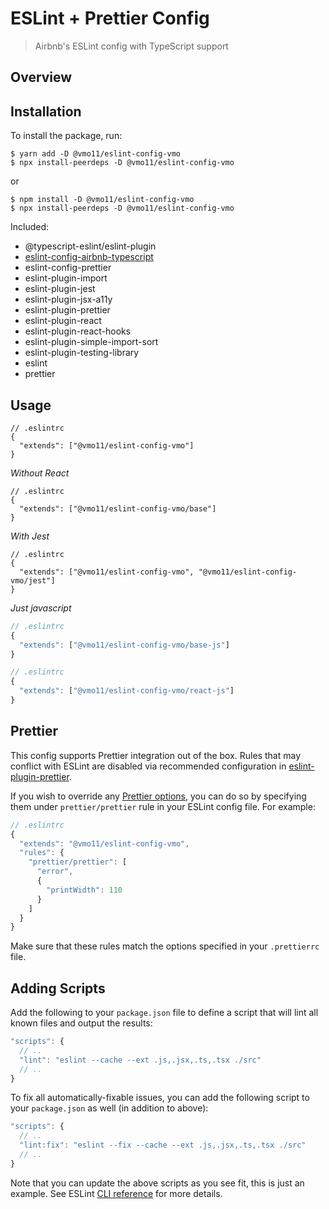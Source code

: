 # ESLint + Prettier Config

> Airbnb's ESLint config with TypeScript support

## Overview

## Installation

To install the package, run:

```shell
$ yarn add -D @vmo11/eslint-config-vmo
$ npx install-peerdeps -D @vmo11/eslint-config-vmo
```

or

```shell
$ npm install -D @vmo11/eslint-config-vmo
$ npx install-peerdeps -D @vmo11/eslint-config-vmo
```

Included:

- @typescript-eslint/eslint-plugin
- [eslint-config-airbnb-typescript](https://github.com/iamturns/eslint-config-airbnb-typescript)
- eslint-config-prettier
- eslint-plugin-import
- eslint-plugin-jest
- eslint-plugin-jsx-a11y
- eslint-plugin-prettier
- eslint-plugin-react
- eslint-plugin-react-hooks
- eslint-plugin-simple-import-sort
- eslint-plugin-testing-library
- eslint
- prettier

## Usage

```tsx
// .eslintrc
{
  "extends": ["@vmo11/eslint-config-vmo"]
}
```

_Without React_

```tsx
// .eslintrc
{
  "extends": ["@vmo11/eslint-config-vmo/base"]
}
```

_With Jest_

```tsx
// .eslintrc
{
  "extends": ["@vmo11/eslint-config-vmo", "@vmo11/eslint-config-vmo/jest"]
}
```

_Just javascript_

```jsx
// .eslintrc
{
  "extends": ["@vmo11/eslint-config-vmo/base-js"]
}
```

```jsx
// .eslintrc
{
  "extends": ["@vmo11/eslint-config-vmo/react-js"]
}
```

## Prettier

This config supports Prettier integration out of the box. Rules that may conflict with ESLint are disabled via recommended configuration in [eslint-plugin-prettier](https://github.com/prettier/eslint-plugin-prettier).

If you wish to override any [Prettier options](https://prettier.io/docs/en/options.html), you can do so by specifying them under `prettier/prettier` rule in your ESLint config file. For example:

```jsx
// .eslintrc
{
  "extends": "@vmo11/eslint-config-vmo",
  "rules": {
    "prettier/prettier": [
      "error",
      {
        "printWidth": 110
      }
    ]
  }
}
```

Make sure that these rules match the options specified in your `.prettierrc` file.

## Adding Scripts

Add the following to your `package.json` file to define a script that will lint all known files and output the results:

```jsx
"scripts": {
  // ..
  "lint": "eslint --cache --ext .js,.jsx,.ts,.tsx ./src"
  // ..
}
```

To fix all automatically-fixable issues, you can add the following script to your `package.json` as well (in addition to above):

```jsx
"scripts": {
  // ..
  "lint:fix": "eslint --fix --cache --ext .js,.jsx,.ts,.tsx ./src"
  // ..
}
```

Note that you can update the above scripts as you see fit, this is just an example. See ESLint [CLI reference](https://eslint.org/docs/user-guide/command-line-interface) for more details.
